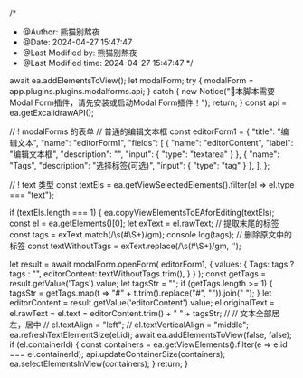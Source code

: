 /*
 * @Author: 熊猫别熬夜 
 * @Date: 2024-04-27 15:47:47 
 * @Last Modified by:   熊猫别熬夜 
 * @Last Modified time: 2024-04-27 15:47:47 
 */

await ea.addElementsToView();
let modalForm;
try {
  modalForm = app.plugins.plugins.modalforms.api;
} catch {
  new Notice("🔴本脚本需要Modal Form插件，请先安装或启动Modal Form插件！");
  return;
}
const api = ea.getExcalidrawAPI();

// ! modalForms 的表单
// 普通的编辑文本框
const editorForm1 = {
  "title": "编辑文本",
  "name": "editorForm1",
  "fields": [
    {
      "name": "editorContent",
      "label": "编辑文本框",
      "description": "",
      "input": {
        "type": "textarea"
      }
    },
    {
      "name": "Tags",
      "description": "选择标签(可选)",
      "input": {
        "type": "tag"
      }
    },
  ],
};


// ! text 类型
const textEls = ea.getViewSelectedElements().filter(el => el.type === "text");

if (textEls.length === 1) {
  ea.copyViewElementsToEAforEditing(textEls);
  const el = ea.getElements()[0];
  let exText = el.rawText;
  // 提取末尾的标签
  const tags = exText.match(/\s(#\S+)/gm);
  console.log(tags);
  // 删除原文中的标签
  const textWithoutTags = exText.replace(/\s(#\S+)/gm, '');

  let result = await modalForm.openForm(
    editorForm1,
    {
      values: {
        Tags: tags ? tags : "",
        editorContent: textWithoutTags.trim(),
      }
    }
  );
  const getTags = result.getValue('Tags').value;
  let tagsStr = "";
  if (getTags.length >= 1) {
    tagsStr = getTags.map(t => "#" + t.trim().replace("#", "")).join(" ");
  }
  let editorContent = result.getValue('editorContent').value;
  el.originalText = el.rawText = el.text = editorContent.trim() + " " + tagsStr;
  // // 文本全部居左，居中
  // el.textAlign = "left";
  // el.textVerticalAlign = "middle";
  ea.refreshTextElementSize(el.id);
  await ea.addElementsToView(false, false);
  if (el.containerId) {
    const containers = ea.getViewElements().filter(e => e.id === el.containerId);
    api.updateContainerSize(containers);
    ea.selectElementsInView(containers);
  }
  return;
}
